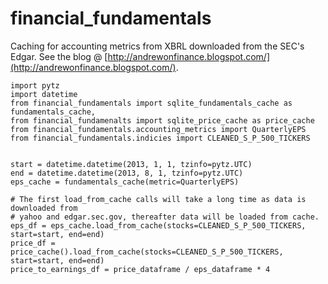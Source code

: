 financial_fundamentals
======================

Caching for accounting metrics from XBRL downloaded from the SEC's Edgar.
See the blog @ [http://andrewonfinance.blogspot.com/](http://andrewonfinance.blogspot.com/).


	import pytz
	import datetime
	from financial_fundamentals import sqlite_fundamentals_cache as fundamentals_cache, 
	from financial_fundamenalts import sqlite_price_cache as price_cache
	from financial_fundamentals.accounting_metrics import QuarterlyEPS
	from financial_fundamentals.indicies import CLEANED_S_P_500_TICKERS
	
	
	start = datetime.datetime(2013, 1, 1, tzinfo=pytz.UTC)
	end = datetime.datetime(2013, 8, 1, tzinfo=pytz.UTC)
	eps_cache = fundamentals_cache(metric=QuarterlyEPS)
	
	# The first load_from_cache calls will take a long time as data is downloaded from
	# yahoo and edgar.sec.gov, thereafter data will be loaded from cache.
	eps_df = eps_cache.load_from_cache(stocks=CLEANED_S_P_500_TICKERS, start=start, end=end)
	price_df = price_cache().load_from_cache(stocks=CLEANED_S_P_500_TICKERS, start=start, end=end)
	price_to_earnings_df = price_dataframe / eps_dataframe * 4